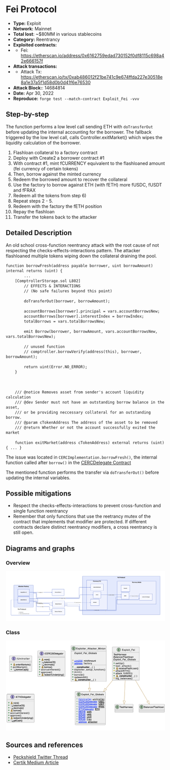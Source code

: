 # Fei Protocol
- **Type:** Exploit
- **Network:** Mainnet
- **Total lost**: ~$80MM in various stablecoins
- **Category:** Reentrancy
- **Exploited contracts:**
- - Fei: https://etherscan.io/address/0x6162759edad730152f0df8115c698a42e666157f
- **Attack transactions:**
- - Attack Tx: https://etherscan.io/tx/0xab486012f21be741c9e674ffda227e30518e8a1e37a5f1d58d0b0d41f6e76530
- **Attack Block:**: 14684814 
- **Date:** Apr 30, 2022
- **Reproduce:** `forge test --match-contract Exploit_Fei -vvv`

## Step-by-step 
The function performs a low level call sending ETH with `doTransferOut` before updating the internal accounting for the borrower.
The fallback triggered by the low level call, calls Controller.exitMarket() which wipes the liquidity calculation of the borrower.
1. Flashloan collateral to a factory contract
2. Deploy with Create2 a borrower contract #1
3. With contract #1, mint fCURRENCY equivalent to the flashloaned amount (fei currency of certain tokens)
4. Then, borrow against the minted currency
5. Redeem the borrowed amount to recover the collateral
6. Use the factory to borrow against ETH (with fETH) more fUSDC, fUSDT and fFRAX
7. Redeem all the tokens from step 6)
8. Repeat steps 2 - 5.
9. Redeem with the factory the fETH position
10. Repay the flashloan
11. Transfer the tokens back to the attacker

## Detailed Description
An old school cross-function reentrancy attack with the root cause of not respecting the checks-effects-interactions pattern.
The attacker flashloaned multiple tokens wiping down the collateral draining the pool. 

```solidity
function borrowFresh(address payable borrower, uint borrowAmount) internal returns (uint) {
        ...
    [ComptrollerStorage.sol L802]  
        // EFFECTS & INTERACTIONS
        // (No safe failures beyond this point)

        doTransferOut(borrower, borrowAmount);

        accountBorrows[borrower].principal = vars.accountBorrowsNew;
        accountBorrows[borrower].interestIndex = borrowIndex;
        totalBorrows = vars.totalBorrowsNew;

        emit Borrow(borrower, borrowAmount, vars.accountBorrowsNew, vars.totalBorrowsNew);

        // unused function
        // comptroller.borrowVerify(address(this), borrower, borrowAmount);

        return uint(Error.NO_ERROR);
    }


    
    /// @notice Removes asset from sender's account liquidity calculation
    /// @dev Sender must not have an outstanding borrow balance in the asset,
    /// or be providing neccessary collateral for an outstanding borrow.
    /// @param cTokenAddress The address of the asset to be removed
    /// @return Whether or not the account successfully exited the market

    function exitMarket(address cTokenAddress) external returns (uint) { ... }
```

The issue was located in `CERCImplementation.borrowFresh()`, the internal function called after `borrow()` in the [CERCDelegate Contract](https://etherscan.io/address/0x67Db14E73C2Dce786B5bbBfa4D010dEab4BBFCF9#code)

The mentioned function performs the transfer via `doTransferOut()` before updating the internal variables.

## Possible mitigations
- Respect the checks-effects-interactions to prevent cross-function and single function reentrancy
- Remember that only functions that use the reetrancy mutex of the contract that implements that modifier are protected. If different contracts declare distinct reentrancy modifiers, a cross reentrancy is still open.

## Diagrams and graphs

### Overview

![overview](feiprotocol.d2.png)

### Class

![class](feiprotocol.png)

## Sources and references
- [Peckshield Twitter Thread](https://twitter.com/peckshield/status/1520369315698016256)
- [Certik Medium Article](https://certik.medium.com/fei-protocol-incident-analysis-8527440696cc)
